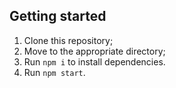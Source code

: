 ## Getting started

1. Clone this repository;
2. Move to the appropriate directory;<br />
3. Run `npm i` to install dependencies.<br />
4. Run `npm start`.
